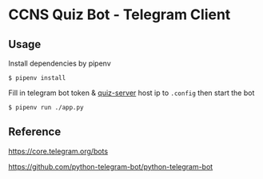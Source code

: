 # CCNS Quiz Bot - Telegram Client

## Usage
Install dependencies by pipenv
```
$ pipenv install
```

Fill in telegram bot token & [quiz-server](https://github.com/ccns/quiz-server) host ip to `.config` then start the bot
```
$ pipenv run ./app.py
```

## Reference
https://core.telegram.org/bots

https://github.com/python-telegram-bot/python-telegram-bot
